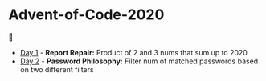 # Advent-of-Code-2020

🎅

* [Day 1](https://github.com/neethivkavadi/Advent-of-Code-2020/tree/main/day01) - **Report Repair:** Product of 2 and 3 nums that sum up to 2020
* [Day 2](https://github.com/neethivkavadi/Advent-of-Code-2020/tree/main/day02) - **Password Philosophy:** Filter num of matched passwords based on two different filters

